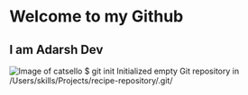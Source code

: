 # Welcome to my Github
## I am Adarsh Dev 
![Image of catsello](https://octodex.github.com/images/catstello.png)
$ git init
Initialized empty Git repository in /Users/skills/Projects/recipe-repository/.git/
